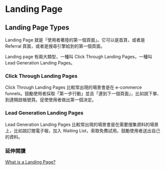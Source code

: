 # Landing Page

## Landing Page Types

Landing Page 就是「使用者著陸的第一個頁面」。它可以是首頁，或者是 Referral 頁面，或者是搜尋引擎給到的第一個頁面。

Landing page 有兩大類型，一種叫 Click Through Landing Pages，一種叫 Lead Generation Landing Pages。

### Click Through Landing Pages

Click Through Landing Pages 比較常出現的場景會是在 e-commerce funnels。鼓勵使用者採取「第一步行動」並且「連到下一個頁面」，比如說下單、到達開啟帳號頁。促使使用者做出第一個決定。

### Lead Generation Landing Pages

Lead Generation Landing Pages 比較常出現的場景會是在需要搜集資料的場景上，比如說訂閱電子報，加入 Waiting List，索取免費試用。鼓勵使用者送出自己的資料。

### 延伸閱讀

[What is a Landing Page?](http://unbounce.com/landing-page-articles/what-is-a-landing-page/)